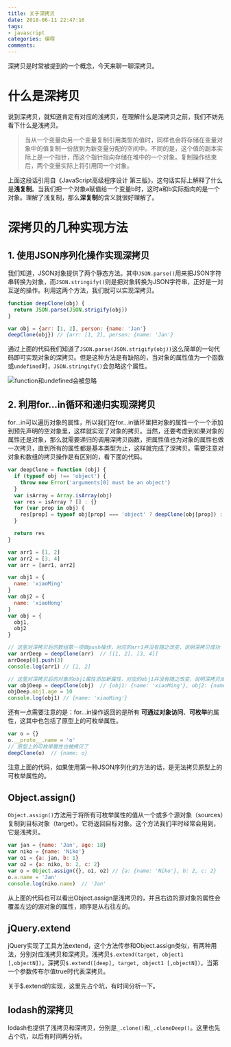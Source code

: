 ```yaml
---
title: 关于深拷贝
date: 2018-06-11 22:47:16
tags: 
- javascript
categories: 编程
comments:
---
```


深拷贝是时常被提到的一个概念，今天来聊一聊深拷贝。
<!-- more -->

# 什么是深拷贝

说到深拷贝，就知道肯定有对应的浅拷贝，在理解什么是深拷贝之前，我们不妨先看下什么是浅拷贝。

> 当从一个变量向另一个变量复制引用类型的值时，同样也会将存储在变量对象中的值复制一份放到为新变量分配的空间中。不同的是，这个值的副本实际上是一个指针，而这个指针指向存储在堆中的一个对象。复制操作结束后，两个变量实际上将引用同一个对象。

上面这段话引用自《JavaScript高级程序设计 第三版》，这句话实际上解释了什么是**浅复制**。当我们把一个对象a赋值给一个变量b时，这时a和b实际指向的是一个对象。理解了浅复制，那么**深复制**的含义就很好理解了。

# 深拷贝的几种实现方法

## 1. 使用JSON序列化操作实现深拷贝
我们知道，JSON对象提供了两个静态方法。其中`JSON.parse()`用来把JSON字符串转换为对象，而`JSON.stringify()`则是把对象转换为JSON字符串，正好是一对互逆的操作。利用这两个方法，我们就可以实现深拷贝。

```javascript
function deepClone(obj) {
  return JSON.parse(JSON.strigify(obj))
}

var obj = {arr: [1, 2], person: {name: 'Jan'}
deepClone(obj}) // {arr: [1, 2], person: {name: 'Jan'}
```
通过上面的代码我们知道了`JSON.parse(JSON.strigify(obj))`这么简单的一句代码即可实现对象的深拷贝。但是这种方法是有缺陷的，当对象的属性值为一个函数或`undefined`时，`JSON.stringify()`会忽略这个属性。

![function和undefined会被忽略](http://ww1.sinaimg.cn/large/d7f38664ly1g0r2azkelvj20cd01ha9x.jpg)

## 2. 利用for...in循环和递归实现深拷贝
for...in可以遍历对象的属性，所以我们在for...in循环里把对象的属性一个一个添加到预先声明的空对象里，这样就实现了对象的拷贝。当然，还要考虑到如果对象的属性还是对象，那么就需要递归的调用深拷贝函数，把属性值也为对象的属性也做一次拷贝，直到所有的属性都是基本类型为止，这样就完成了深拷贝。需要注意对对象和数组的拷贝操作是有区别的，看下面的代码。

```javascript
var deepClone = function (obj) {
  if (typeof obj !== 'object') {
    throw new Error('arguments[0] must be an object')
  }
  var isArray = Array.isArray(obj)
  var res = isArray ? [] : {}
  for (var prop in obj) {
    res[prop] = typeof obj[prop] === 'object' ? deepClone(obj[prop]) : obj[prop]
  }

  return res
}

var arr1 = [1, 2]
var arr2 = [3, 4]
var arr = [arr1, arr2]

var obj1 = {
  name: 'xiaoMing'
}
var obj2 = {
  name: 'xiaoHong'
}
var obj = {
  obj1,
  obj2
}

// 这里对深拷贝后的数组第一项做push操作，对应的arr1并没有随之改变，说明深拷贝成功
var arrDeep = deepClone(arr)  // [[1, 2], [3, 4]]
arrDeep[0].push(3)
console.log(arr1) // [1, 2]

// 这里对深拷贝后的对象的obj1属性添加新属性，对应的obj1并没有随之改变，说明深拷贝成功
var objDeep = deepClone(obj)  // {obj1: {name: 'xiaoMing'}, obj2: {name: 'xiaoHong'}}
objDeep.obj1.age = 10
console.log(obj1) // {name: 'xiaoMing'}
```

还有一点需要注意的是：for...in操作返回的是所有 **可通过对象访问**、**可枚举**的属性，这其中也包括了原型上的可枚举属性。

```javascript
var o = {}
o.__proto__.name = 'o'
// 原型上的可枚举属性也被拷贝了
deepClone(o)  // {name: o}
```

注意上面的代码，如果使用第一种JSON序列化的方法的话，是无法拷贝原型上的可枚举属性的。

## Object.assign()
`Object.assign()`方法用于将所有可枚举属性的值从一个或多个源对象（sources）复制到目标对象（target）。它将返回目标对象。这个方法我们平时经常会用到，它是浅拷贝。

```javascript
var jan = {name: 'Jan', age: 18}
var niko = {name: 'Niko'}
var o1 = {a: jan, b: 1}
var o2 = {a: niko, b: 2, c: 2}
var o = Object.assign({}, o1, o2) // {a: {name: 'Niko'}, b: 2, c: 2}
o.a.name = 'Jan'
console.log(niko.name)  // 'Jan'
```
从上面的代码也可以看出Object.assign是浅拷贝的，并且右边的源对象的属性会覆盖左边的源对象的属性，顺序是从右往左的。

## jQuery.extend
jQuery实现了工具方法extend，这个方法传参和Object.assign类似，有两种用法，分别对应浅拷贝和深拷贝。浅拷贝`$.extend(target, object1 [,objectN])`，深拷贝`$.extend([deep], target, object1 [,objectN])`，当第一个参数传布尔值true时代表深拷贝。

关于$.extend的实现，这里先占个坑，有时间分析一下。

## lodash的深拷贝
lodash也提供了浅拷贝和深拷贝，分别是`_.clone()`和`_.cloneDeep()`。这里也先占个坑，以后有时间再分析。
